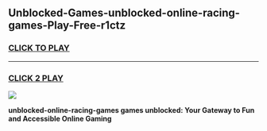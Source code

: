 
## Unblocked-Games-unblocked-online-racing-games-Play-Free-r1ctz
<h3>
<a href="https://premium76.site?title=unblocked-online-racing-games&ref=22A">CLICK TO PLAY</a></h3>
<hr>

<h3>
<a href="https://premium76.site?title=unblocked-online-racing-games&ref=22A">CLICK 2 PLAY</a>
  
</h3>

<a href="https://premium76.site?title=unblocked-online-racing-games&ref=22A"><img src="https://clearcache.store/games.png"></a>


**unblocked-online-racing-games games unblocked: Your Gateway to Fun and Accessible Online Gaming**
